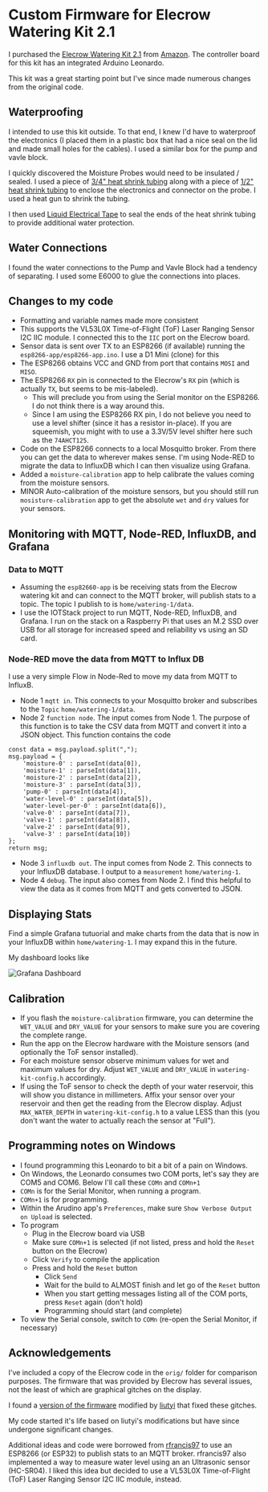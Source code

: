 # Custom Firmware for Elecrow Watering Kit 2.1

I purchased the [Elecrow Watering Kit 2.1](https://www.elecrow.com/arduino-automatic-smart-plant-watering-kit.html)
from [Amazon](https://www.amazon.com/Elecrow-Watering-Moisture-Gardening-Automatic/dp/B07LCNKC6N). 
The controller board for this kit has an integrated
Arduino Leonardo.

This kit was a great starting point but I've since made numerous
changes from the original code.

## Waterproofing ##

I intended to use this kit outside. To that end, I knew I'd
have to waterproof the electronics (I placed them in a plastic
box that had a nice seal on the lid and made small holes for the
cables). I used a similar box for the pump and vavle block.

I quickly discovered the Moisture Probes would need to be
insulated / sealed. I used a piece of 
[3/4" heat shrink tubing](https://www.amazon.com/gp/product/B07MF826Q6) 
along with a piece of 
[1/2" heat shrink tubing](https://www.amazon.com/gp/product/B07HT58WPR)
to enclose the electronics and connector on the
probe. I used a heat gun to shrink the tubing.

I then used 
[Liquid Electrical Tape](https://www.amazon.com/Star-brite-Liquid-Electrical-Tape/dp/B0000AXNOD)
to seal the ends of the heat shrink tubing to provide 
additional water protection.

## Water Connections ##

I found the water connections to the Pump and Vavle
Block had a tendency of separating. I used some E6000
to glue the connections into places.

## Changes to my code ##

* Formatting and variable names made more consistent
* This supports the VL53L0X Time-of-Flight (ToF) Laser Ranging Sensor I2C IIC module. I connected this to the `IIC` port on the Elecrow board.
* Sensor data is sent over TX to an ESP8266 (if available) running the `esp8266-app/esp8266-app.ino`. I use a D1 Mini (clone) for this
* The ESP8266 obtains VCC and GND from port that contains `MOSI` and `MISO`.
* The ESP8266 `RX` pin is connected to the Elecrow's `RX` pin (which is
  actually `TX`, but seems to be mis-labeled).
  * This will preclude you from using the Serial monitor on the ESP8266.
    I do not think there is a way around this. 
  * Since I am using the ESP8266 RX pin, I do not believe you need to 
    use a level shifter (since it has a resistor in-place). If you
    are squeemish, you might with to use a 3.3V/5V level shifter
    here such as the `74AHCT125`.
* Code on the ESP8266 connects to a local Mosquitto broker. 
  From there you can get the data to wherever makes sense. I'm
  using Node-RED to migrate the data to InfluxDB which I can then
  visualize using Grafana.
* Added a `moisture-calibration` app to help calibrate the values
  coming from the moisture sensors.
* MINOR Auto-calibration of the moisture sensors, but you should still
  run `mosisture-calibration` app to get the absolute `wet` and `dry`
  values for your sensors.

## Monitoring with MQTT, Node-RED, InfluxDB, and Grafana ##

### Data to MQTT ###
* Assuming the `esp82660-app` is be receiving stats from the
  Elecrow watering kit and can connect to the MQTT broker,
  will publish stats to a topic. The topic I publish to is
  `home/watering-1/data`.
* I use the IOTStack project to run MQTT, Node-RED, 
  InfluxDB, and Grafana. I run on the stack on a Raspberry 
  Pi that uses an M.2 SSD over USB for all storage for 
  increased speed and reliability vs using an SD card.

### Node-RED move the data from MQTT to Influx DB ###

I use a very simple Flow in Node-Red to move my data
from MQTT to InfluxB.

* Node 1 `mqtt in`.  This connects to your Mosquitto
  broker and subscribes to the `Topic` `home/watering-1/data`.
* Node 2 `function node`. The input comes from Node 1.
  The purpose of this function is to take the CSV data from
  MQTT and convert it into a JSON object. This function
  contains the code

```
const data = msg.payload.split(",");
msg.payload = {
    'moisture-0' : parseInt(data[0]),
    'moisture-1' : parseInt(data[1]),
    'moisture-2' : parseInt(data[2]),
    'moisture-3' : parseInt(data[3]),
    'pump-0' : parseInt(data[4]),
    'water-level-0' : parseInt(data[5]),
    'water-level-per-0' : parseInt(data[6]),
    'valve-0' : parseInt(data[7]),
    'valve-1' : parseInt(data[8]),
    'valve-2' : parseInt(data[9]),
    'valve-3' : parseInt(data[10])
};
return msg;
```

* Node 3 `influxdb out`. The input comes from Node 2. This 
  connects to your InfluxDB database. 
  I output to a `measurement` `home/watering-1`.
* Node 4 `debug`. The input also comes from Node 2. I find
  this helpful to view the data as it comes from MQTT
  and gets converted to JSON.

## Displaying Stats ##

Find a simple Grafana tutuorial and make charts from the
data that is now in your InfluxDB within `home/watering-1`. 
I may expand this in the future.

My dashboard looks like

![Grafana Dashboard](https://i.imgur.com/UXkHqkI.png)


## Calibration ##

* If you flash the `moisture-calibration` firmware, you can
  determine the `WET_VALUE` and `DRY_VALUE` for your sensors
  to make sure you are covering the complete range.
* Run the app on the Elecrow hardware with the Moisture sensors
  (and optionally the ToF sensor installed).
* For each moisture sensor observe minimum values for wet and
  maximum values for dry. Adjust `WET_VALUE` and `DRY_VALUE` in
  `watering-kit-config.h` accordingly.
* If using the ToF sensor to check the depth of your
  water reservoir, this will show you distance in
  millimeters. Affix your sensor over your reservoir
  and then get the reading from the Elecrow display. Adjust
  `MAX_WATER_DEPTH` in `watering-kit-config.h` to a value LESS
  than this (you don't want the water to actually reach the
  sensor at "Full").

## Programming notes on Windows ##

* I found programming this Leonardo to bit a bit of a pain on Windows.
* On Windows, the Leonardo consumes two COM ports, 
  let's say they are COM5 and COM6. Below I'll call these
  `COMn` and `COMn+1`
* `COMn` is for the Serial Monitor, when running a program. 
* `COMn+1` is for programming.
* Within the Arudino app's `Preferences`, make sure 
  `Show Verbose Output on Upload` is selected.
* To program
  * Plug in the Elecrow board via USB
  * Make sure `COMn+1` is selected (if not listed, press and hold the `Reset` button on the Elecrow)
  * Click `Verify` to compile the application
  * Press and hold the `Reset` button
    * Click `Send`
    * Wait for the build to ALMOST finish and let go of the `Reset` button
    * When you start getting messages listing all of the COM ports, press 
      `Reset` again (don't hold)
    * Programming should start (and complete)
* To view the Serial console, switch to `COMn` 
  (re-open the Serial Monitor, if necessary)

## Acknowledgements ##

I've included a copy of the Elecrow code in the `orig/` folder for comparison purposes. The firmware that was provided by Elecrow has several
issues, not the least of which are  graphical gitches on the display.

I found a [version of the firmware](https://github.com/liutyi/elecrow-watering-kit-2-li)
modified by [liutyi](https://wiki.liutyi.info/display/ARDUINO/Arduino+Automatic+Smart+Plant+Watering+Kit+2.0a) 
that fixed these gitches. 

My code started it's life based on liutyi's
modifications but have since undergone significant changes.

Additional ideas and code were borrowed from 
[rfrancis97](https://github.com/rfrancis97/elecrow-watering-kit-to-ESP8266)
to use an ESP8266 (or ESP32) to publish stats to an MQTT broker.
rfrancis97 also implemented a way to measure water level using an
an Ultrasonic sensor (HC-SR04). I liked this idea but decided to
use a VL53L0X Time-of-Flight (ToF) Laser Ranging Sensor I2C IIC module,
instead.
